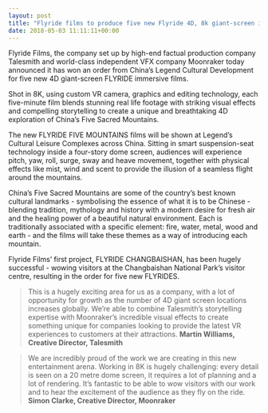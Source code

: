```yaml
---
layout: post
title: "Flyride films to produce five new Flyride 4D, 8k giant-screen immersive films"
date: 2018-05-03 11:11:11+00:00
---
```

Flyride Films, the company set up by high-end factual production company Talesmith and world-class independent VFX company Moonraker today announced it has won an order from China’s Legend Cultural Development for five new 4D giant-screen FLYRIDE immersive films.

Shot in 8K, using custom VR camera, graphics and editing technology, each five-minute film blends stunning real life footage with striking visual effects and compelling storytelling to create a unique and breathtaking 4D exploration of China’s Five Sacred Mountains.

The new FLYRIDE FIVE MOUNTAINS films will be shown at Legend’s Cultural Leisure Complexes across China. Sitting in smart suspension-seat technology inside a four-story dome screen, audiences will experience pitch, yaw, roll, surge, sway and heave movement, together with physical effects like mist, wind and scent to provide the illusion of a seamless flight around the mountains.

China’s Five Sacred Mountains are some of the country’s best known cultural landmarks - symbolising the essence of what it is to be Chinese - blending tradition, mythology and history with a modern desire for fresh air and the healing power of a beautiful natural environment. Each is traditionally associated with a specific element: fire, water, metal, wood and earth - and the films will take these themes as a way of introducing each mountain.

Flyride Films’ first project, FLYRIDE CHANGBAISHAN, has been hugely successful - wowing visitors at the Changbaishan National Park’s visitor centre, resulting in the order for five new FLYRIDES.

> This is a hugely exciting area for us as a company, with a lot of opportunity for growth as the number of 4D giant screen locations increases globally. We’re able to combine Talesmith’s storytelling expertise with Moonraker’s incredible visual effects to create something unique for companies looking to provide the latest VR experiences to customers at their attractions.
> **Martin Williams, Creative Director, Talesmith**

> We are incredibly proud of the work we are creating in this new entertainment arena. Working in 8K is hugely challenging: every detail is seen on a 20 metre dome screen, it requires a lot of planning and a lot of rendering. It’s fantastic to be able to wow visitors with our work and to hear the excitement of the audience as they fly on the ride.
> **Simon Clarke, Creative Director, Moonraker**